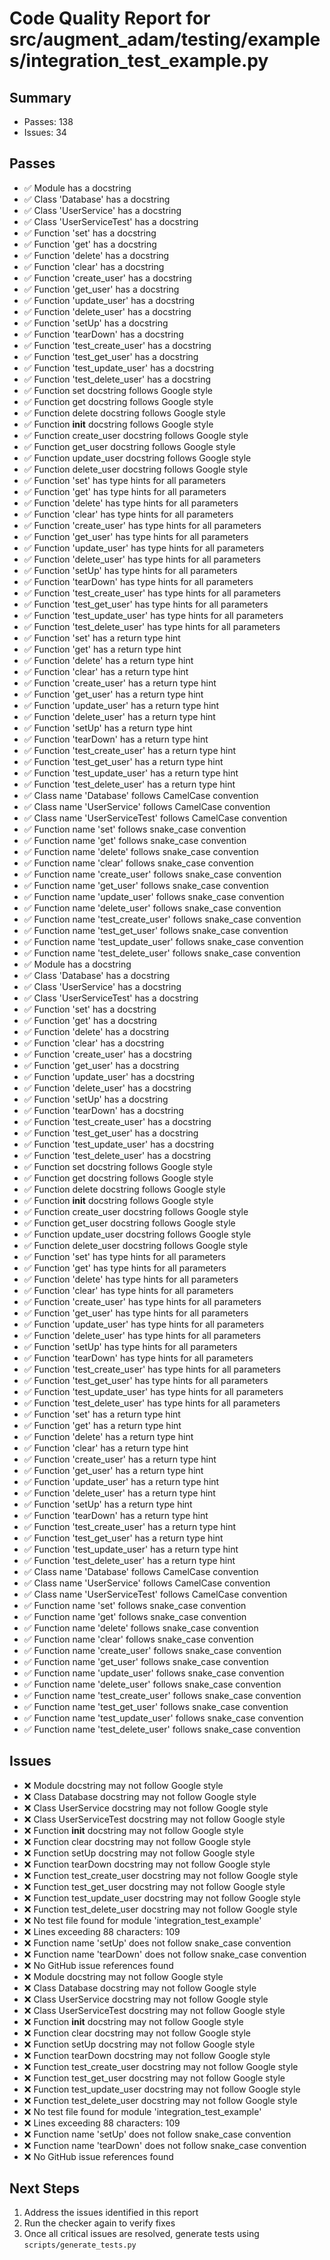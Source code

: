 # Code Quality Report for src/augment_adam/testing/examples/integration_test_example.py

## Summary
- Passes: 138
- Issues: 34

## Passes

- ✅ Module has a docstring
- ✅ Class 'Database' has a docstring
- ✅ Class 'UserService' has a docstring
- ✅ Class 'UserServiceTest' has a docstring
- ✅ Function 'set' has a docstring
- ✅ Function 'get' has a docstring
- ✅ Function 'delete' has a docstring
- ✅ Function 'clear' has a docstring
- ✅ Function 'create_user' has a docstring
- ✅ Function 'get_user' has a docstring
- ✅ Function 'update_user' has a docstring
- ✅ Function 'delete_user' has a docstring
- ✅ Function 'setUp' has a docstring
- ✅ Function 'tearDown' has a docstring
- ✅ Function 'test_create_user' has a docstring
- ✅ Function 'test_get_user' has a docstring
- ✅ Function 'test_update_user' has a docstring
- ✅ Function 'test_delete_user' has a docstring
- ✅ Function set docstring follows Google style
- ✅ Function get docstring follows Google style
- ✅ Function delete docstring follows Google style
- ✅ Function __init__ docstring follows Google style
- ✅ Function create_user docstring follows Google style
- ✅ Function get_user docstring follows Google style
- ✅ Function update_user docstring follows Google style
- ✅ Function delete_user docstring follows Google style
- ✅ Function 'set' has type hints for all parameters
- ✅ Function 'get' has type hints for all parameters
- ✅ Function 'delete' has type hints for all parameters
- ✅ Function 'clear' has type hints for all parameters
- ✅ Function 'create_user' has type hints for all parameters
- ✅ Function 'get_user' has type hints for all parameters
- ✅ Function 'update_user' has type hints for all parameters
- ✅ Function 'delete_user' has type hints for all parameters
- ✅ Function 'setUp' has type hints for all parameters
- ✅ Function 'tearDown' has type hints for all parameters
- ✅ Function 'test_create_user' has type hints for all parameters
- ✅ Function 'test_get_user' has type hints for all parameters
- ✅ Function 'test_update_user' has type hints for all parameters
- ✅ Function 'test_delete_user' has type hints for all parameters
- ✅ Function 'set' has a return type hint
- ✅ Function 'get' has a return type hint
- ✅ Function 'delete' has a return type hint
- ✅ Function 'clear' has a return type hint
- ✅ Function 'create_user' has a return type hint
- ✅ Function 'get_user' has a return type hint
- ✅ Function 'update_user' has a return type hint
- ✅ Function 'delete_user' has a return type hint
- ✅ Function 'setUp' has a return type hint
- ✅ Function 'tearDown' has a return type hint
- ✅ Function 'test_create_user' has a return type hint
- ✅ Function 'test_get_user' has a return type hint
- ✅ Function 'test_update_user' has a return type hint
- ✅ Function 'test_delete_user' has a return type hint
- ✅ Class name 'Database' follows CamelCase convention
- ✅ Class name 'UserService' follows CamelCase convention
- ✅ Class name 'UserServiceTest' follows CamelCase convention
- ✅ Function name 'set' follows snake_case convention
- ✅ Function name 'get' follows snake_case convention
- ✅ Function name 'delete' follows snake_case convention
- ✅ Function name 'clear' follows snake_case convention
- ✅ Function name 'create_user' follows snake_case convention
- ✅ Function name 'get_user' follows snake_case convention
- ✅ Function name 'update_user' follows snake_case convention
- ✅ Function name 'delete_user' follows snake_case convention
- ✅ Function name 'test_create_user' follows snake_case convention
- ✅ Function name 'test_get_user' follows snake_case convention
- ✅ Function name 'test_update_user' follows snake_case convention
- ✅ Function name 'test_delete_user' follows snake_case convention
- ✅ Module has a docstring
- ✅ Class 'Database' has a docstring
- ✅ Class 'UserService' has a docstring
- ✅ Class 'UserServiceTest' has a docstring
- ✅ Function 'set' has a docstring
- ✅ Function 'get' has a docstring
- ✅ Function 'delete' has a docstring
- ✅ Function 'clear' has a docstring
- ✅ Function 'create_user' has a docstring
- ✅ Function 'get_user' has a docstring
- ✅ Function 'update_user' has a docstring
- ✅ Function 'delete_user' has a docstring
- ✅ Function 'setUp' has a docstring
- ✅ Function 'tearDown' has a docstring
- ✅ Function 'test_create_user' has a docstring
- ✅ Function 'test_get_user' has a docstring
- ✅ Function 'test_update_user' has a docstring
- ✅ Function 'test_delete_user' has a docstring
- ✅ Function set docstring follows Google style
- ✅ Function get docstring follows Google style
- ✅ Function delete docstring follows Google style
- ✅ Function __init__ docstring follows Google style
- ✅ Function create_user docstring follows Google style
- ✅ Function get_user docstring follows Google style
- ✅ Function update_user docstring follows Google style
- ✅ Function delete_user docstring follows Google style
- ✅ Function 'set' has type hints for all parameters
- ✅ Function 'get' has type hints for all parameters
- ✅ Function 'delete' has type hints for all parameters
- ✅ Function 'clear' has type hints for all parameters
- ✅ Function 'create_user' has type hints for all parameters
- ✅ Function 'get_user' has type hints for all parameters
- ✅ Function 'update_user' has type hints for all parameters
- ✅ Function 'delete_user' has type hints for all parameters
- ✅ Function 'setUp' has type hints for all parameters
- ✅ Function 'tearDown' has type hints for all parameters
- ✅ Function 'test_create_user' has type hints for all parameters
- ✅ Function 'test_get_user' has type hints for all parameters
- ✅ Function 'test_update_user' has type hints for all parameters
- ✅ Function 'test_delete_user' has type hints for all parameters
- ✅ Function 'set' has a return type hint
- ✅ Function 'get' has a return type hint
- ✅ Function 'delete' has a return type hint
- ✅ Function 'clear' has a return type hint
- ✅ Function 'create_user' has a return type hint
- ✅ Function 'get_user' has a return type hint
- ✅ Function 'update_user' has a return type hint
- ✅ Function 'delete_user' has a return type hint
- ✅ Function 'setUp' has a return type hint
- ✅ Function 'tearDown' has a return type hint
- ✅ Function 'test_create_user' has a return type hint
- ✅ Function 'test_get_user' has a return type hint
- ✅ Function 'test_update_user' has a return type hint
- ✅ Function 'test_delete_user' has a return type hint
- ✅ Class name 'Database' follows CamelCase convention
- ✅ Class name 'UserService' follows CamelCase convention
- ✅ Class name 'UserServiceTest' follows CamelCase convention
- ✅ Function name 'set' follows snake_case convention
- ✅ Function name 'get' follows snake_case convention
- ✅ Function name 'delete' follows snake_case convention
- ✅ Function name 'clear' follows snake_case convention
- ✅ Function name 'create_user' follows snake_case convention
- ✅ Function name 'get_user' follows snake_case convention
- ✅ Function name 'update_user' follows snake_case convention
- ✅ Function name 'delete_user' follows snake_case convention
- ✅ Function name 'test_create_user' follows snake_case convention
- ✅ Function name 'test_get_user' follows snake_case convention
- ✅ Function name 'test_update_user' follows snake_case convention
- ✅ Function name 'test_delete_user' follows snake_case convention

## Issues

- ❌ Module  docstring may not follow Google style
- ❌ Class Database docstring may not follow Google style
- ❌ Class UserService docstring may not follow Google style
- ❌ Class UserServiceTest docstring may not follow Google style
- ❌ Function __init__ docstring may not follow Google style
- ❌ Function clear docstring may not follow Google style
- ❌ Function setUp docstring may not follow Google style
- ❌ Function tearDown docstring may not follow Google style
- ❌ Function test_create_user docstring may not follow Google style
- ❌ Function test_get_user docstring may not follow Google style
- ❌ Function test_update_user docstring may not follow Google style
- ❌ Function test_delete_user docstring may not follow Google style
- ❌ No test file found for module 'integration_test_example'
- ❌ Lines exceeding 88 characters: 109
- ❌ Function name 'setUp' does not follow snake_case convention
- ❌ Function name 'tearDown' does not follow snake_case convention
- ❌ No GitHub issue references found
- ❌ Module  docstring may not follow Google style
- ❌ Class Database docstring may not follow Google style
- ❌ Class UserService docstring may not follow Google style
- ❌ Class UserServiceTest docstring may not follow Google style
- ❌ Function __init__ docstring may not follow Google style
- ❌ Function clear docstring may not follow Google style
- ❌ Function setUp docstring may not follow Google style
- ❌ Function tearDown docstring may not follow Google style
- ❌ Function test_create_user docstring may not follow Google style
- ❌ Function test_get_user docstring may not follow Google style
- ❌ Function test_update_user docstring may not follow Google style
- ❌ Function test_delete_user docstring may not follow Google style
- ❌ No test file found for module 'integration_test_example'
- ❌ Lines exceeding 88 characters: 109
- ❌ Function name 'setUp' does not follow snake_case convention
- ❌ Function name 'tearDown' does not follow snake_case convention
- ❌ No GitHub issue references found

## Next Steps

1. Address the issues identified in this report
2. Run the checker again to verify fixes
3. Once all critical issues are resolved, generate tests using `scripts/generate_tests.py`
